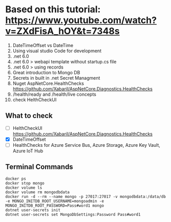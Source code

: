 # Based on this tutorial: https://www.youtube.com/watch?v=ZXdFisA_hOY&t=7348s

1. DateTimeOffset vs DateTime
2. Using visual studio Code for development
3. .net 6.0
4. .net 6.0 > webapi template without startup.cs file
5. .net 6.0 > using records
6. Great introduction to Mongo DB
7. Secrets in built in .net Secret Managment
8. Nuget AspNetCore.HealthChecks https://github.com/Xabaril/AspNetCore.Diagnostics.HealthChecks
9. /health/ready and /health/live concepts
10. check HelthCheckUI

## What to check

* [ ] HelthCheckUI https://github.com/Xabaril/AspNetCore.Diagnostics.HealthChecks
* [x] DateTimeOffset
* [ ] HealthChecks for Azure Service Bus, Azure Storage, Azure Key Vault, Azure IoT Hub

## Terminal Commands

```text
docker ps
docker stop mongo
docker volume ls
docker volume rm mongodbdata
docker run -d --rm --name mongo -p 27017:27017 -v mongodbdata:/data/db -e MONGO_INITDB_ROOT_USERNAME=mongoadmin -e MONGO_INITDB_ROOT_PASSWORD=Pass#word1 mongo
dotnet user-secrets init
dotnet user-secrets set MongoDbSettings:Password Pass#word1
```
